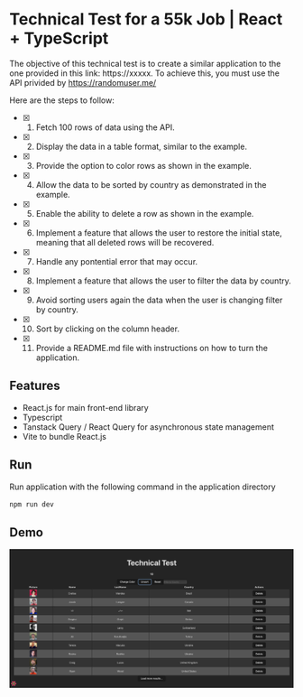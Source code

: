 # Technical Test for a 55k Job | React + TypeScript

The objective of this technical test is to create a similar application to the one provided in this link: https://xxxxx. To achieve this, you must use the API privided by https://randomuser.me/

Here are the steps to follow:

- [x] 1. Fetch 100 rows of data using the API.
- [x] 2. Display the data in a table format, similar to the example.
- [x] 3. Provide the option to color rows as shown in the example.
- [x] 4. Allow the data to be sorted by country as demonstrated in the example.
- [x] 5. Enable the ability to delete a row as shown in the example.
- [x] 6. Implement a feature that allows the user to restore the initial state, meaning that all deleted rows will be recovered.
- [x] 7. Handle any pontential error that may occur.
- [x] 8. Implement a feature that allows the user to filter the data by country.
- [x] 9. Avoid sorting users again the data when the user is changing filter by country.
- [x] 10. Sort by clicking on the column header.
- [x] 11. Provide a README.md file with instructions on how to turn the application.

## Features

- React.js for main front-end library
- Typescript
- Tanstack Query / React Query for asynchronous state management
- Vite to bundle React.js

## Run

Run application with the following command in the application directory

```bash
npm run dev
```

## Demo

![react-typescript-55k](./public/react-test-55k.png)
